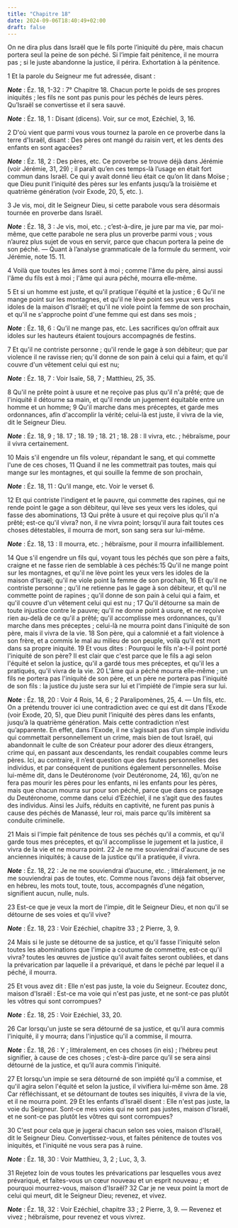 ```yaml
---
title: "Chapitre 18"
date: 2024-09-06T18:40:49+02:00
draft: false
---
```



On ne dira plus dans Israël que le fils porte l’iniquité du père, mais chacun portera seul la peine de son péché.
Si l’impie fait pénitence, il ne mourra pas ; si le juste abandonne la justice, il périra.
Exhortation à la pénitence.


1 Et la parole du Seigneur me fut adressée, disant :

***Note*** :  Éz. 18, 1-32 : 7° Chapitre 18. Chacun porte le poids de ses propres iniquités ; les fils ne sont pas punis pour les péchés de leurs pères. Qu’Israël se convertisse et il sera sauvé.

***Note*** :  Éz. 18, 1 : Disant (dicens). Voir, sur ce mot, Ezéchiel, 3, 16.


2 D'où vient que parmi vous vous tournez la parole en ce proverbe dans la terre d'Israël, disant : Des pères ont mangé du raisin vert, et les dents des enfants en sont agacées?

***Note*** :  Éz. 18, 2 : Des pères, etc. Ce proverbe se trouve déjà dans Jérémie (voir Jérémie, 31, 29) ; il paraît qu’en ces temps-là l’usage en était fort commun dans Israël. Ce qui y avait donné lieu était ce qu’on lit dans Moïse ; que Dieu punit l’iniquité des pères sur les enfants jusqu’à la troisième et quatrième génération (voir Exode, 20, 5, etc. ).

3 Je vis, moi, dit le Seigneur Dieu, si cette parabole vous sera désormais tournée en proverbe dans Israël.

***Note*** :  Éz. 18, 3 : Je vis, moi, etc. ; c’est-à-dire, je jure par ma vie, par moi-même, que cette parabole ne sera plus un proverbe parmi vous ; vous n’aurez plus sujet de vous en servir, parce que chacun portera la peine de son péché. ― Quant à l’analyse grammaticale de la formule du serment, voir Jérémie, note 15. 11.

4 Voilà que toutes les âmes sont à moi ; comme l'âme du père, ainsi aussi l'âme du fils est à moi ; l'âme qui aura péché, mourra elle-même.


5 Et si un homme est juste, et qu'il pratique l'équité et la justice ; 6 Qu'il ne mange point sur les montagnes, et qu'il ne lève point ses yeux vers les idoles de la maison d'Israël; et qu'il ne viole point la femme de son prochain, et qu'il ne s'approche point d'une femme qui est dans ses mois ;

***Note*** :  Éz. 18, 6 : Qu’il ne mange pas, etc. Les sacrifices qu’on offrait aux idoles sur les hauteurs étaient toujours accompagnés de festins.

7 Et qu'il ne contriste personne ; qu'il rende le gage à son débiteur; que par violence il ne ravisse rien; qu'il donne de son pain à celui qui a faim, et qu'il couvre d'un vêtement celui qui est nu;

***Note*** :  Éz. 18, 7 : Voir Isaïe, 58, 7 ; Matthieu, 25, 35.

8 Qu'il ne prête point à usure et ne reçoive pas plus qu'il n'a prêté; que de l'iniquité il détourne sa main, et qu'il rende un jugement équitable entre un homme et un homme; 9 Qu'il marche dans mes préceptes, et garde mes ordonnances, afin d'accomplir la vérité; celui-là est juste, il vivra de la vie, dit le Seigneur Dieu.

***Note*** :  Éz. 18, 9 ; 18. 17 ; 18. 19 ; 18. 21 ; 18. 28 : Il vivra, etc. ; hébraïsme, pour il vivra certainement.


10 Mais s'il engendre un fils voleur, répandant le sang, et qui commette l'une de ces choses, 11 Quand il ne les commettrait pas toutes, mais qui mange sur les montagnes, et qui souille la femme de son prochain,

***Note*** :  Éz. 18, 11 : Qu’il mange, etc. Voir le verset 6.

12 Et qui contriste l'indigent et le pauvre, qui commette des rapines, qui ne rende point le gage a son débiteur, qui lève ses yeux vers les idoles, qui fasse des abominations, 13 Qui prête à usure et qui reçoive plus qu'il n'a prêté; est-ce qu'il vivra? non, il ne vivra point; lorsqu'il aura fait toutes ces choses détestables, il mourra de mort, son sang sera sur lui-même.

***Note*** :  Éz. 18, 13 : Il mourra, etc. ; hébraïsme, pour il mourra infailliblement.


14 Que s'il engendre un fils qui, voyant tous les péchés que son père a faits, craigne et ne fasse rien de semblable à ces péchés:15 Qu'il ne mange point sur les montagnes, et qu'il ne lève point les yeux vers les idoles de la maison d'Israël; qu'il ne viole point la femme de son prochain, 16 Et qu'il ne contriste personne ; qu'il ne retienne pas le gage à son débiteur, et qu'il ne commette point de rapines ; qu'il donne de son pain à celui qui a faim, et qu'il couvre d'un vêtement celui qui est nu ; 17 Qu'il détourne sa main de toute injustice contre le pauvre; qu'il ne donne point à usure, et ne reçoive rien au-delà de ce qu'il a prêté; qu'il accomplisse mes ordonnances, qu'il marche dans mes préceptes ; celui-là ne mourra point dans l'iniquité de son père, mais il vivra de la vie. 18 Son père, qui a calomnié et a fait violence à son frère, et a commis le mal au milieu de son peuple, voilà qu'il est mort dans sa propre iniquité. 19 Et vous dites : Pourquoi le fils n'a-t-il point porté l'iniquité de son père?
Il est clair que c'est parce que le fils a agi selon l'équité et selon la justice, qu'il a gardé tous mes préceptes, et qu'il les a pratiqués, qu'il vivra de la vie. 20 L'âme qui a péché mourra elle-même ; un fils ne portera pas l'iniquité de son père, et un père ne portera pas l'iniquité de son fils : la justice du juste sera sur lui et l'impiété de l'impie sera sur lui.

***Note*** :  Éz. 18, 20 : Voir 4 Rois, 14, 6 ; 2 Paralipomènes, 25, 4. ― Un fils, etc. On a prétendu trouver ici une contradiction avec ce qui est dit dans l’Exode (voir Exode, 20, 5), que Dieu punit l’iniquité des pères dans les enfants, jusqu’à la quatrième génération. Mais cette contradiction n’est qu’apparente. En effet, dans l’Exode, il ne s’agissait pas d’un simple individu qui commettait personnellement un crime, mais bien de tout Israël, qui abandonnait le culte de son Créateur pour adorer des dieux étrangers, crime qui, en passant aux descendants, les rendait coupables comme leurs pères. Ici, au contraire, il n’est question que des fautes personnelles des individus, et par conséquent de punitions également personnelles. Moïse lui-même dit, dans le Deutéronome (voir Deutéronome, 24, 16), qu’on ne fera pas mourir les pères pour les enfants, ni les enfants pour les pères, mais que chacun mourra sur pour son péché, parce que dans ce passage du Deutéronome, comme dans celui d’Ezéchiel, il ne s’agit que des fautes
des individus. Ainsi les Juifs, réduits en captivité, ne furent pas punis à cause des péchés de Manassé, leur roi, mais parce qu’ils imitèrent sa conduite criminelle.


21 Mais si l'impie fait pénitence de tous ses péchés qu'il a commis, et qu'il garde tous mes préceptes, et qu'il accomplisse le jugement et la justice, il vivra de la vie et ne mourra point. 22 Je ne me souviendrai d'aucune de ses anciennes iniquités; à cause de la justice qu'il a pratiquée, il vivra.

***Note*** :  Éz. 18, 22 : Je ne me souviendrai d’aucune, etc. ; littéralement, je ne me souviendrai pas de toutes, etc. Comme nous l’avons déjà fait observer, en hébreu, les mots tout, toute, tous, accompagnés d’une négation, signifient aucun, nulle, nuls.

23 Est-ce que je veux la mort de l'impie, dit le Seigneur Dieu, et non qu'il se détourne de ses voies et qu'il vive?

***Note*** :  Éz. 18, 23 : Voir Ezéchiel, chapitre 33 ; 2 Pierre, 3, 9.


24 Mais si le juste se détourne de sa justice, et qu'il fasse l'iniquité selon toutes les abominations que l'impie a coutume de commettre, est-ce qu'il vivra? toutes les œuvres de justice qu'il avait faites seront oubliées, et dans la prévarication par laquelle il a prévariqué, et dans le péché par lequel il a péché, il mourra.


25 Et vous avez dit : Elle n'est pas juste, la voie du Seigneur. Ecoutez donc, maison d'Israël : Est-ce ma voie qui n'est pas juste, et ne sont-ce pas plutôt les vôtres qui sont corrompues?

***Note*** :  Éz. 18, 25 : Voir Ezéchiel, 33, 20.

26 Car lorsqu'un juste se sera détourné de sa justice, et qu'il aura commis l'iniquité, il y mourra; dans l'injustice qu'il a commise, il mourra.

***Note*** :  Éz. 18, 26 : Y ; littéralement, en ces choses (in eis) ; l’hébreu peut signifier, à cause de ces choses ; c’est-à-dire parce qu’il se sera ainsi détourné de la justice, et qu’il aura commis l’iniquité.

27 Et lorsqu'un impie se sera détourné de son impiété qu'il a commise, et qu'il agira selon l'équité et selon la justice, il vivifiera lui-même son âme. 28 Car réfléchissant, et se détournant de toutes ses iniquités, il vivra de la vie, et il ne mourra point. 29 Et les enfants d'Israël disent : Elle n'est pas juste, la voie du Seigneur. Sont-ce mes voies qui ne sont pas justes, maison d'Israël, et ne sont-ce pas plutôt les vôtres qui sont corrompues?


30 C'est pour cela que je jugerai chacun selon ses voies, maison d'Israël, dit le Seigneur Dieu. Convertissez-vous, et faites pénitence de toutes vos iniquités, et l'iniquité ne vous sera pas à ruine.

***Note*** :  Éz. 18, 30 : Voir Matthieu, 3, 2 ; Luc, 3, 3.

31 Rejetez loin de vous toutes les prévarications par lesquelles vous avez prévariqué, et faites-vous un cœur nouveau et un esprit nouveau ; et pourquoi mourrez-vous, maison d'Israël? 32 Car je ne veux point la mort de celui qui meurt, dit le Seigneur Dieu; revenez, et vivez.

***Note*** :  Éz. 18, 32 : Voir Ezéchiel, chapitre 33 ; 2 Pierre, 3, 9. ― Revenez et vivez ; hébraïsme, pour revenez et vous vivrez.

